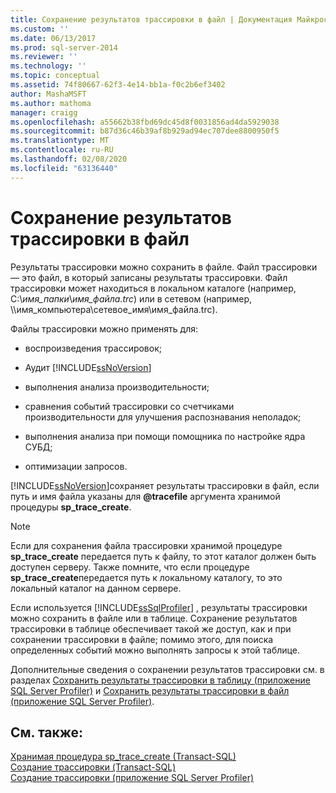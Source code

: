 ```yaml
---
title: Сохранение результатов трассировки в файл | Документация Майкрософт
ms.custom: ''
ms.date: 06/13/2017
ms.prod: sql-server-2014
ms.reviewer: ''
ms.technology: ''
ms.topic: conceptual
ms.assetid: 74f80667-62f3-4e14-bb1a-f0c2b6ef3402
author: MashaMSFT
ms.author: mathoma
manager: craigg
ms.openlocfilehash: a55662b38fbd69dc45d8f0031856ad4da5929038
ms.sourcegitcommit: b87d36c46b39af8b929ad94ec707dee8800950f5
ms.translationtype: MT
ms.contentlocale: ru-RU
ms.lasthandoff: 02/08/2020
ms.locfileid: "63136440"
---
```

# <a name="save-trace-results-to-a-file"></a>Сохранение результатов трассировки в файл
  Результаты трассировки можно сохранить в файле. Файл трассировки — это файл, в который записаны результаты трассировки. Файл трассировки может находиться в локальном каталоге (например, C:\\*имя_папки*\\*имя_файла.trc*) или в сетевом (например, \\\имя_компьютера\сетевое_имя\имя_файла.trc).  
  
 Файлы трассировки можно применять для:  
  
-   воспроизведения трассировок;  
  
-   Аудит [!INCLUDE[ssNoVersion](../../includes/ssnoversion-md.md)]  
  
-   выполнения анализа производительности;  
  
-   сравнения событий трассировки со счетчиками производительности для улучшения распознавания неполадок;  
  
-   выполнения анализа при помощи помощника по настройке ядра СУБД;  
  
-   оптимизации запросов.  
  
 [!INCLUDE[ssNoVersion](../../includes/ssnoversion-md.md)]сохраняет результаты трассировки в файл, если путь и имя файла указаны для **@tracefile** аргумента хранимой процедуры **sp_trace_create**.  
  
> [!NOTE]  
>  Если для сохранения файла трассировки хранимой процедуре **sp_trace_create** передается путь к файлу, то этот каталог должен быть доступен серверу. Также помните, что если процедуре **sp_trace_create**передается путь к локальному каталогу, то это локальный каталог на данном сервере.  
  
 Если используется [!INCLUDE[ssSqlProfiler](../../includes/sssqlprofiler-md.md)] , результаты трассировки можно сохранить в файле или в таблице. Сохранение результатов трассировки в таблице обеспечивает такой же доступ, как и при сохранении трассировки в файле; помимо этого, для поиска определенных событий можно выполнять запросы к этой таблице.  
  
 Дополнительные сведения о сохранении результатов трассировки см. в разделах [Сохранить результаты трассировки в таблицу (приложение SQL Server Profiler)](../../tools/sql-server-profiler/save-trace-results-to-a-table-sql-server-profiler.md) и [Сохранить результаты трассировки в файл (приложение SQL Server Profiler)](../../tools/sql-server-profiler/save-trace-results-to-a-file-sql-server-profiler.md).  
  
## <a name="see-also"></a>См. также:  
 [Хранимая процедура sp_trace_create (Transact-SQL)](/sql/relational-databases/system-stored-procedures/sp-trace-create-transact-sql)   
 [Создание трассировки (Transact-SQL)](../sql-trace/create-a-trace-transact-sql.md)   
 [Создание трассировки (приложение SQL Server Profiler)](../../tools/sql-server-profiler/create-a-trace-sql-server-profiler.md)  
  
  
